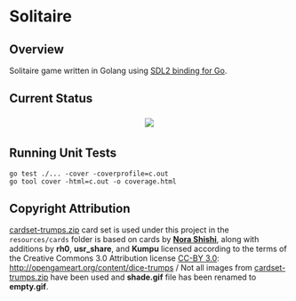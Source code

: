 # Solitaire

## Overview
Solitaire game written in Golang using [SDL2 binding for Go](https://github.com/veandco/go-sdl2).

## Current Status 

<p align="center">
<img src="resources/examples/example01.gif" align="center" hspace="5" vspace="5">
</p>

## Running Unit Tests

```
go test ./... -cover -coverprofile=c.out
go tool cover -html=c.out -o coverage.html
```

## Copyright Attribution

[cardset-trumps.zip](https://opengameart.org/sites/default/files/cardset-trumps.zip) card set is used under this project in the `resources/cards` folder is based on cards by **[Nora Shishi](http://noragames.com/)**, along with additions by **rh0**, **usr_share**, and **Kumpu** licensed according to the terms of the Creative Commons 3.0 Attribution license [CC-BY 3.0](http://creativecommons.org/licenses/by/3.0/): http://opengameart.org/content/dice-trumps / Not all images from [cardset-trumps.zip](https://opengameart.org/sites/default/files/cardset-trumps.zip) have been used and **shade.gif** file has been renamed to **empty.gif**.
